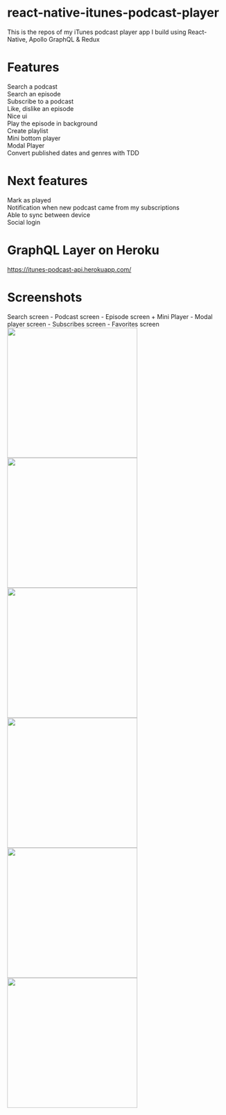 ﻿# react-native-itunes-podcast-player

This is the repos of my iTunes podcast player app I build using React-Native, Apollo GraphQL & Redux

# Features
  Search a podcast<br />
  Search an episode<br />
  Subscribe to a podcast<br />
  Like, dislike an episode<br />
  Nice ui<br />
  Play the episode in background<br />
  Create playlist<br />
  Mini bottom player<br />
  Modal Player<br />
  Convert published dates and genres with TDD<br />
  
# Next features
  Mark as played<br />
  Notification when new podcast came from my subscriptions<br />
  Able to sync between device<br />
  Social login<br />

# GraphQL Layer on Heroku
  https://itunes-podcast-api.herokuapp.com/
  
# Screenshots
Search screen - Podcast screen - Episode screen + Mini Player - Modal player screen - Subscribes screen - Favorites screen<br />
<img src="https://github.com/nrocchi/react-native-itunes-podcast-player/blob/master/screenshots/screenshot_2.jpg" width="300">
<img src="https://github.com/nrocchi/react-native-itunes-podcast-player/blob/master/screenshots/screenshot_3.jpg" width="300">
<img src="https://github.com/nrocchi/react-native-itunes-podcast-player/blob/master/screenshots/screenshot_4.jpg" width="300">
<img src="https://github.com/nrocchi/react-native-itunes-podcast-player/blob/master/screenshots/screenshot_5.jpg" width="300">
<img src="https://github.com/nrocchi/react-native-itunes-podcast-player/blob/master/screenshots/screenshot_1.jpg" width="300">
<img src="https://github.com/nrocchi/react-native-itunes-podcast-player/blob/master/screenshots/screenshot_6.jpg" width="300">
